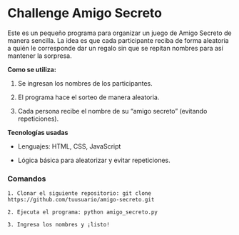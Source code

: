# Challenge Amigo Secreto

<p>
Este es un pequeño programa para organizar un juego de Amigo Secreto de manera sencilla.
La idea es que cada participante reciba de forma aleatoria a quién le corresponde dar un regalo sin que se repitan nombres para así mantener la sorpresa.
</p>

**Como se utiliza:**
<P>

  
1. Se ingresan los nombres de los participantes.

2. El programa hace el sorteo de manera aleatoria.

3. Cada persona recibe el nombre de su “amigo secreto” (evitando repeticiones).
   
</P>

**Tecnologías usadas**
<p>
  
- Lenguajes: HTML, CSS, JavaScript
  
- Lógica básica para aleatorizar y evitar repeticiones.
</p>


### Comandos

```
1. Clonar el siguiente repositorio: git clone https://github.com/tuusuario/amigo-secreto.git

2. Ejecuta el programa: python amigo_secreto.py

3. Ingresa los nombres y ¡listo!
```
